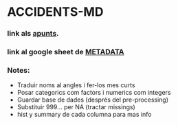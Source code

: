 # ACCIDENTS-MD

### link als [apunts](https://drive.google.com/drive/folders/12StsHHGdn2xnRlWmjhQxUZ14gCdN0KuB).

### link al google sheet de [METADATA](https://docs.google.com/spreadsheets/d/1bzqwGovglf_SOvzjEoxDFO4K7i5keBikydJIkfB3QPk/edit?usp=sharing)

### Notes:
- Traduir noms al angles i fer-los mes curts
- Posar categorics com factors i numerics com integers
- Guardar base de dades (després del pre-processing)
- Substituir 999... per NA (tractar missings)
- hist y summary de cada columna para mas info
